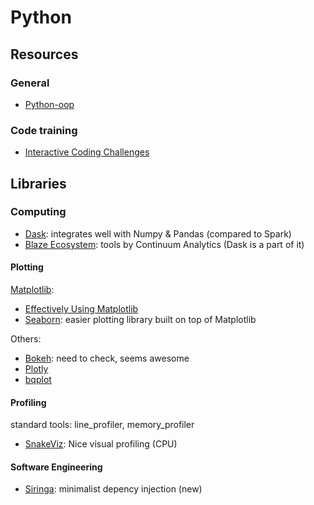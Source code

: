Python
======


Resources
---------

### General

- [Python-oop](https://github.com/metaperl/python-oop)

### Code training

- [Interactive Coding Challenges](https://github.com/donnemartin/interactive-coding-challenges)


Libraries
---------

### Computing

- [Dask](http://dask.pydata.org/en/latest/): integrates well with Numpy & Pandas (compared to Spark)
- [Blaze Ecosystem](http://blaze.readthedocs.io/en/latest/index.html): tools by Continuum Analytics (Dask is a part of it)

#### Plotting

[Matplotlib](http://matplotlib.org/):

- [Effectively Using Matplotlib](http://pbpython.com/effective-matplotlib.html)
- [Seaborn](http://seaborn.pydata.org/): easier plotting library built on top of Matplotlib

Others:

- [Bokeh](http://bokeh.pydata.org/en/latest/): need to check, seems awesome
- [Plotly](https://plot.ly/python/)
- [bqplot](https://github.com/bloomberg/bqplot)

#### Profiling

standard tools: line_profiler, memory_profiler

- [SnakeViz](https://jiffyclub.github.io/snakeviz/#snakeviz): Nice visual profiling (CPU)

#### Software Engineering

- [Siringa](https://github.com/h2non/siringa): minimalist depency injection (new)


